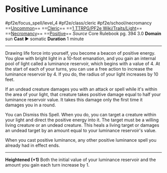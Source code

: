 # Positive Luminance
#pf2e/focus_spell/level_4 #pf2e/class/cleric #pf2e/school/necromancy 
==[Uncommon](../../../rules/traits/uncommon.md)== ==[Cleric](../../../rules/traits/cleric.md)== ==[1 TTRPG/PF2e Wiki/Traits/Light](1%20TTRPG/PF2e%20Wiki/Traits/Light)== ==[Necromancy](../../../rules/traits/necromancy.md)== ==[Positive](../../../rules/traits/positive.md)==
*Source* Core Rulebook pg. 394 3.0
**Domain** sun
**Cast** ► somatic
**Duration** 1 minute

---
Drawing life force into yourself, you become a beacon of positive energy. You glow with bright light in a 10-foot emanation, and you gain an internal pool of light called a luminance reservoir, which begins with a value of 4. At the start of each of your turns, you can use a free action to increase the luminance reservoir by 4. If you do, the radius of your light increases by 10 feet.

If an undead creature damages you with an attack or spell while it's within the area of your light, that creature takes positive damage equal to half your luminance reservoir value. It takes this damage only the first time it damages you in a round.

You can Dismiss this Spell. When you do, you can target a creature within your light and direct the positive energy into it. The target must be a willing living creature or an undead creature. This heals a living target or damages an undead target by an amount equal to your luminance reservoir's value.

When you cast positive luminance, any other positive luminance spell you already had in effect ends.

<hr>

**Heightened (+1)** Both the initial value of your luminance reservoir and the amount you gain each turn increase by 1.